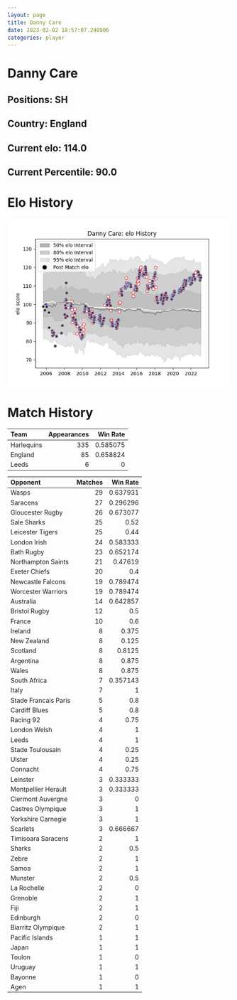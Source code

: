 ```yaml
---  
layout: page  
title: Danny Care  
date: 2023-02-02 18:57:07.240906  
categories: player  
---
```

# Danny Care

## Positions: SH

## Country: England

## Current elo: 114.0

## Current Percentile: 90.0

# Elo History


![elo history](history_DannyCare.png)
# Match History


| Team       |   Appearances |   Win Rate |
|:-----------|--------------:|-----------:|
| Harlequins |           335 |   0.585075 |
| England    |            85 |   0.658824 |
| Leeds      |             6 |   0        |

| Opponent             |   Matches |   Win Rate |
|:---------------------|----------:|-----------:|
| Wasps                |        29 |   0.637931 |
| Saracens             |        27 |   0.296296 |
| Gloucester Rugby     |        26 |   0.673077 |
| Sale Sharks          |        25 |   0.52     |
| Leicester Tigers     |        25 |   0.44     |
| London Irish         |        24 |   0.583333 |
| Bath Rugby           |        23 |   0.652174 |
| Northampton Saints   |        21 |   0.47619  |
| Exeter Chiefs        |        20 |   0.4      |
| Newcastle Falcons    |        19 |   0.789474 |
| Worcester Warriors   |        19 |   0.789474 |
| Australia            |        14 |   0.642857 |
| Bristol Rugby        |        12 |   0.5      |
| France               |        10 |   0.6      |
| Ireland              |         8 |   0.375    |
| New Zealand          |         8 |   0.125    |
| Scotland             |         8 |   0.8125   |
| Argentina            |         8 |   0.875    |
| Wales                |         8 |   0.875    |
| South Africa         |         7 |   0.357143 |
| Italy                |         7 |   1        |
| Stade Francais Paris |         5 |   0.8      |
| Cardiff Blues        |         5 |   0.8      |
| Racing 92            |         4 |   0.75     |
| London Welsh         |         4 |   1        |
| Leeds                |         4 |   1        |
| Stade Toulousain     |         4 |   0.25     |
| Ulster               |         4 |   0.25     |
| Connacht             |         4 |   0.75     |
| Leinster             |         3 |   0.333333 |
| Montpellier Herault  |         3 |   0.333333 |
| Clermont Auvergne    |         3 |   0        |
| Castres Olympique    |         3 |   1        |
| Yorkshire Carnegie   |         3 |   1        |
| Scarlets             |         3 |   0.666667 |
| Timisoara Saracens   |         2 |   1        |
| Sharks               |         2 |   0.5      |
| Zebre                |         2 |   1        |
| Samoa                |         2 |   1        |
| Munster              |         2 |   0.5      |
| La Rochelle          |         2 |   0        |
| Grenoble             |         2 |   1        |
| Fiji                 |         2 |   1        |
| Edinburgh            |         2 |   0        |
| Biarritz Olympique   |         2 |   1        |
| Pacific Islands      |         1 |   1        |
| Japan                |         1 |   1        |
| Toulon               |         1 |   0        |
| Uruguay              |         1 |   1        |
| Bayonne              |         1 |   0        |
| Agen                 |         1 |   1        |